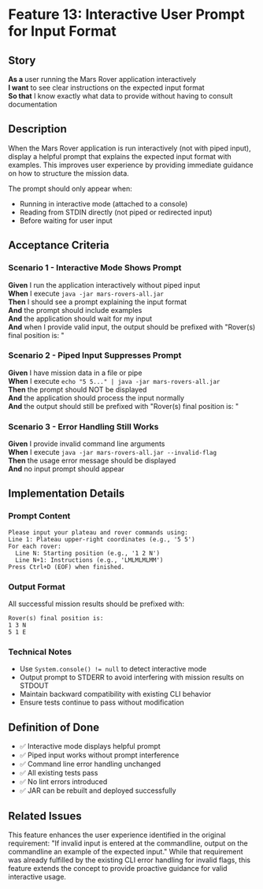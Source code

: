 # Feature 13: Interactive User Prompt for Input Format

## Story
**As a** user running the Mars Rover application interactively  
**I want** to see clear instructions on the expected input format  
**So that** I know exactly what data to provide without having to consult documentation

## Description
When the Mars Rover application is run interactively (not with piped input), display a helpful prompt that explains the expected input format with examples. This improves user experience by providing immediate guidance on how to structure the mission data.

The prompt should only appear when:
- Running in interactive mode (attached to a console)
- Reading from STDIN directly (not piped or redirected input)
- Before waiting for user input

## Acceptance Criteria

### Scenario 1 - Interactive Mode Shows Prompt
**Given** I run the application interactively without piped input  
**When** I execute `java -jar mars-rovers-all.jar`  
**Then** I should see a prompt explaining the input format  
**And** the prompt should include examples  
**And** the application should wait for my input  
**And** when I provide valid input, the output should be prefixed with "Rover(s) final position is: "

### Scenario 2 - Piped Input Suppresses Prompt
**Given** I have mission data in a file or pipe  
**When** I execute `echo "5 5..." | java -jar mars-rovers-all.jar`  
**Then** the prompt should NOT be displayed  
**And** the application should process the input normally  
**And** the output should still be prefixed with "Rover(s) final position is: "

### Scenario 3 - Error Handling Still Works
**Given** I provide invalid command line arguments  
**When** I execute `java -jar mars-rovers-all.jar --invalid-flag`  
**Then** the usage error message should be displayed  
**And** no input prompt should appear

## Implementation Details

### Prompt Content
```
Please input your plateau and rover commands using:
Line 1: Plateau upper-right coordinates (e.g., '5 5')
For each rover:
  Line N: Starting position (e.g., '1 2 N')
  Line N+1: Instructions (e.g., 'LMLMLMLMM')
Press Ctrl+D (EOF) when finished.
```

### Output Format
All successful mission results should be prefixed with:
```
Rover(s) final position is: 
1 3 N
5 1 E
```

### Technical Notes
- Use `System.console() != null` to detect interactive mode
- Output prompt to STDERR to avoid interfering with mission results on STDOUT
- Maintain backward compatibility with existing CLI behavior
- Ensure tests continue to pass without modification

## Definition of Done
- ✅ Interactive mode displays helpful prompt
- ✅ Piped input works without prompt interference  
- ✅ Command line error handling unchanged
- ✅ All existing tests pass
- ✅ No lint errors introduced
- ✅ JAR can be rebuilt and deployed successfully

## Related Issues
This feature enhances the user experience identified in the original requirement: "If invalid input is entered at the commandline, output on the commandline an example of the expected input." While that requirement was already fulfilled by the existing CLI error handling for invalid flags, this feature extends the concept to provide proactive guidance for valid interactive usage.
